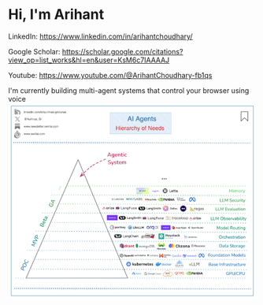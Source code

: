 # Hi, I'm Arihant

LinkedIn: [https://www.linkedin.com/in/arihantchoudhary/ ](url)

Google Scholar: [https://scholar.google.com/citations?view_op=list_works&hl=en&user=KsM6c7IAAAAJ ](url)

Youtube: [https://www.youtube.com/@ArihantChoudhary-fb1qs ](url)

I'm currently building multi-agent systems that control your browser using voice 
![Loading animation](./1744795179085.gif)

